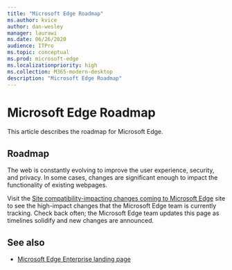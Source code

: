 ```yaml
---
title: "Microsoft Edge Roadmap"
ms.author: kvice
author: dan-wesley
manager: laurawi
ms.date: 06/26/2020
audience: ITPro
ms.topic: conceptual
ms.prod: microsoft-edge
ms.localizationpriority: high
ms.collection: M365-modern-desktop
description: "Microsoft Edge Roadmap"
---
```


# Microsoft Edge Roadmap

This article describes the roadmap for Microsoft Edge.

## Roadmap

The web is constantly evolving to improve the user experience, security, and privacy. In some cases, changes are significant enough to impact the functionality of existing webpages.

Visit the [Site compatibility-impacting changes coming to Microsoft Edge](https://docs.microsoft.com/en-us/microsoft-edge/web-platform/site-impacting-changes) site to see the high-impact changes that the Microsoft Edge team is currently tracking. Check back often; the Microsoft Edge team updates this page as timelines solidify and new changes are announced.

## See also

- [Microsoft Edge Enterprise landing page](https://aka.ms/EdgeEnterprise)

